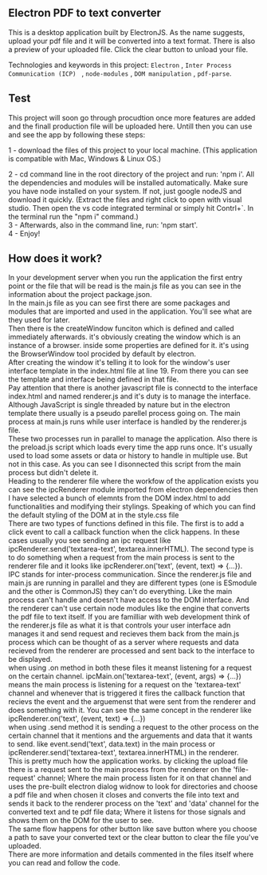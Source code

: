 ## Electron PDF to text converter

This is a desktop application built by ElectronJS. As the name suggests, upload your pdf file and it will be converted into a text format. 
There is also a preview of your uploaded file. Click the clear button to unload your file.

Technologies and keywords in this project: `Electron` , `Inter Process Communication (ICP) ` , `node-modules` , `DOM manipulation` , `pdf-parse`.

## Test

This project will soon go through procudtion once more features are added and the finall production file will be uploaded here.
Untill then you can use and see the app by following these steps: <br>

1 - download the files of this project to your local machine. (This application is compatible with Mac, Windows & Linux OS.) <br>

2 - cd command line in the root directory of the project and run: 'npm i'. All the dependencies and modules will be installed automatically. Make sure you have node installed on your system. If not, just google nodeJS and download it quickly. (Extract the files and right click to open with visual studio. Then open the vs code integrated terminal or simply hit Contrl+`. In the terminal run the "npm i" command.) <br>
3 - Afterwards, also in the command line, run: 'npm start'. <br>
4 - Enjoy! <br>

## How does it work?

In your development server when you run the application the first entry point or the file that will be read is the main.js file as you can see in the information about the project package.json. <br>
In the main.js file as you can see first there are some packages and modules that are imported and used in the application. You'll see what are they used for later. <br>
Then there is the createWindow funciton which is defined and called immediately afterwards. it's obviously creating the window which is an instance of a browser. inside some properties are defined for it. it's using the BrowserWindow tool procided by default by electron. <br>
After creating the window it's telling it to look for the window's user interface template in the index.html file at line 19. From there you can see the template and interface being defined in that file. <br>
Pay attention that there is another javascript file is connectd to the interface index.html and named renderer.js and it's duty is to manage the interface. <br>
Although JavaScript is single threaded by nature but in the electron template there usually is a pseudo parellel process going on. The main process at main.js 
runs while user interface is handled by the renderer.js file. <br>
These two processes run in parallel to manage the application. Also there is the preload.js script which loads every time the app runs once. It's usually used to load some assets or data or history to handle in multiple use. But not in this case. As you can see I disonnected this script from the main process but didn't delete it. <br>
Heading to the renderer file where the workfow of the application exists you can see the ipcRenderer module imported from electron dependencies then I have selected a bunch of elemnts from the DOM index.html to add functionalities and modifying their stylings. Speaking of which you can find the default styling of the DOM at in the style.css file <br>
There are two types of functions defined in this file. The first is to add a click event to call a callback function when the click happens. In these cases usually you see sending an ipc request like ipcRenderer.send('textarea-text', textarea.innerHTML). The second type is to do something when a request from the main process is sent to the renderer file and it looks like ipcRenderer.on('text', (event, text) => {...}). <br>
IPC stands for inter-process communication. Since the renderer.js file and main.js are running in parallel and they are different types (one is ESmodule and the other is CommonJS) they can't do everything. Like the main process can't handle and doesn't have access to the DOM interface. And the renderer can't use certain node modules like the engine that converts the pdf file to text itself. If you are familliar with web development think of the renderer.js file as what it is that controls your user interface adn manages it and send request and recieves them back from the main.js process which can be thought of as a server where requests and data recieved from the renderer are processed and sent back to the interface to be displayed. <br>
when using .on method in both these files it meanst listening for a request on the certain channel. ipcMain.on('textarea-text', (event, args) => {...}) means the main process is listening for a request on the 'textarea-text' channel and whenever that is triggered it fires the callback function that recievs the event and the arguemenst that were sent from the renderer and does something with it. You can see the same concept in the renderer like ipcRenderer.on('text', (event, text) => {...}) <br>
when using .send method it is sending a request to the other process on the certain channel that it mentions and the arguements and data that it wants to send. like event.send('text', data.text) in the main process or ipcRenderer.send('textarea-text', textarea.innerHTML) in the renderer. <br>
This is pretty much how the application works. by clicking the upload file there is a request sent to the main process from the renderer on the 'file-request' channel; Where the main process listen for it on that channel and uses the pre-built electron dialog widnow to look for directories and choose a pdf file and when chosen it closes and converts the file into text and sends it back to the renderer process on the 'text' and 'data' channel for the converted text and te pdf file data; Where it listens for those signals and shows them on the DOM for the user to see. <br>
The same flow happens for other button like save button where you choose a path to save your converted text or the clear button to clear the file you've uploaded. <br>
There are more information and details commented in the files itself where you can read and follow the code.
